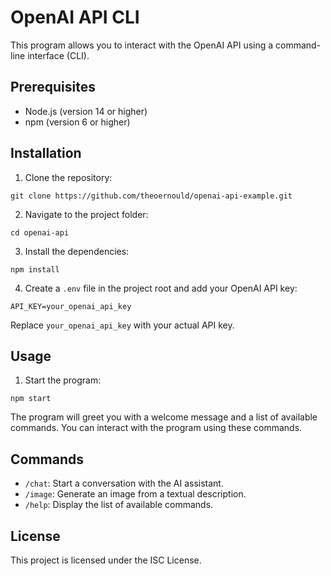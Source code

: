# OpenAI API CLI

This program allows you to interact with the OpenAI API using a command-line interface (CLI).

## Prerequisites

- Node.js (version 14 or higher)
- npm (version 6 or higher)

## Installation

1. Clone the repository:

```git clone https://github.com/theoernould/openai-api-example.git```

2. Navigate to the project folder:

```cd openai-api```

3. Install the dependencies:

```npm install```

4. Create a `.env` file in the project root and add your OpenAI API key:

```API_KEY=your_openai_api_key```

Replace `your_openai_api_key` with your actual API key.

## Usage

1. Start the program:

```npm start```

The program will greet you with a welcome message and a list of available commands. You can interact with the program using these commands.

## Commands

- `/chat`: Start a conversation with the AI assistant.
- `/image`: Generate an image from a textual description.
- `/help`: Display the list of available commands.

## License

This project is licensed under the ISC License.